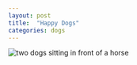 ```yaml
---
layout: post
title:  "Happy Dogs"
categories: dogs 
---
```


![two dogs sitting in front of a horse](/tanyaselvog.github.io/assets/happydogs.jpeg)

